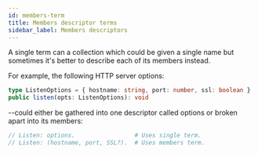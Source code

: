 ```yaml
---
id: members-term
title: Members descriptor terms
sidebar_label: Members descriptors
---
```


A single term can a collection which could be given a single name but sometimes it's better to describe each of its members instead.

For example, the following HTTP server options:

```typescript
type ListenOptions = { hostname: string, port: number, ssl: boolean }
public listen(opts: ListenOptions): void
```

--could either be gathered into one descriptor called options or broken apart into its members:

```typescript
// Listen: options.                 # Uses single term.
// Listen: (hostname, port, SSL?).  # Uses members term.
```